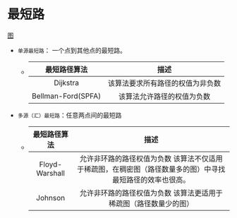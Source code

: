 ---
---

# 最短路

[图](../../数据结构/2.图)

+ `单源最短路`： 一个点到其他点的最短路。
  + |最短路径算法| 描述|
    |:-:|:-:|
    |Dijkstra| 该算法要求所有路径的权值为非负数|
    |Bellman-Ford(SPFA)| 该算法允许路径的权值为负数|

+ `多源（汇）最短路`：任意两点间的最短路
  + |最短路径算法| 描述|
    |:-:|:-:|
    |Floyd-Warshall| 允许非环路的路径权值为负数  该算法不仅适用于稀疏图，在稠密图（路径数量多的图）中寻找最短路径的效率也很高。
    |Johnson| 允许非环路的路径权值为负数  该算法更适用于稀疏图（路径数量少的图）|

